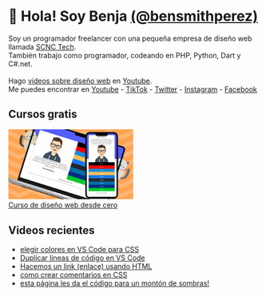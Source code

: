 # 👋 Hola! Soy Benja [(@bensmithperez)](https://bensmithperez.com "Sitio web de @bensmithperez") 
Soy un programador freelancer con una pequeña empresa de diseño web llamada [SCNC Tech](https://scnctech.com "SCNC Tech").<br>
También trabajo como programador, codeando en PHP, Python, Dart y C#.net.<br><br>
Hago [videos sobre diseño web](https://youtube.com/@bensmithperez "videos sobre diseño web") en [Youtube](https://youtube.com/@bensmithperez "Youtube").<br>
Me puedes encontrar en [Youtube](https://www.youtube.com/@bensmithperez) - [TikTok](https://www.tiktok.com/@bensmithperez) - [Twitter](https://twitter.com/bensmithpereztwitter) - [Instagram](https://www.instagram.com/bensmithperez_) - [Facebook](https://www.facebook.com/bensmithperez1)

## Cursos gratis
[<img width="250px" src="https://github.com/bensmithperez/bensmithperez/blob/main/playlist-curso-diseno-web.png" alt="curso de diseño web desde cero - @bensmithperez en youtube">
<br>
Curso de diseño web desde cero](https://www.youtube.com/playlist?list=PLXb5K7gz-aPjYV1vBbraFMEm53rLpZLgb)

## Videos recientes
<!-- VIDEOS-RECIENTES-YOUTUBE:START -->
- [elegir colores en VS Code para CSS](https://www.youtube.com/watch?v=W6bcGNuLWaE)
- [Duplicar lineas de código en VS Code](https://www.youtube.com/watch?v=N1V2Ic2ktPI)
- [Hacemos un link &lpar;enlace&rpar; usando HTML](https://www.youtube.com/watch?v=1EgFY9iOdcE)
- [como crear comentarios en CSS](https://www.youtube.com/watch?v=xDjY7DR8u4s)
- [esta página les da el código para un montón de sombras!](https://www.youtube.com/watch?v=ntC7A1rT0No)
<!-- VIDEOS-RECIENTES-YOUTUBE:END --> 
